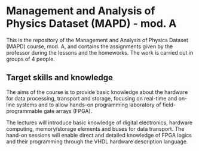 # Management and Analysis of Physics Dataset (MAPD) - mod. A

This is the repository of the Management and Analysis of Physics Dataset (MAPD) course, mod. A, and contains the assignments given by the professor during the lessons and the homeworks. The work is carried out in groups of 4 people. 

## Target skills and knowledge
The aims of the course is to provide basic knowledge about the hardware for data processing, transport and storage, focusing on real-time and on-line systems and to allow hands-on programming laboratory of field-programmable gate arrays (FPGA).

The lectures will introduce basic knowledge of digital electronics, hardware computing, memory/storage elements and buses for data transport. The hand-on sessions will enable direct and detailed knowledge of FPGA logics and their programming through the VHDL hardware description language.



